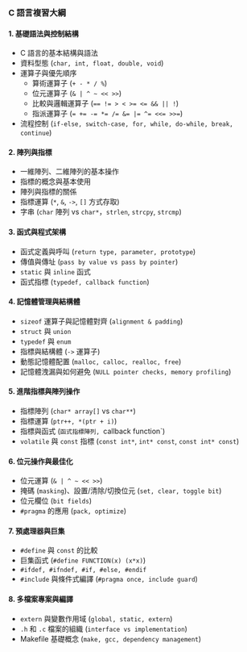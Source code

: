 ### **C 語言複習大綱**

#### **1. 基礎語法與控制結構**
   - C 語言的基本結構與語法
   - 資料型態 (`char, int, float, double, void`)
   - 運算子與優先順序
     - 算術運算子 (`+ - * / %`)
     - 位元運算子 (`& | ^ ~ << >>`)
     - 比較與邏輯運算子 (`== != > < >= <= && || !`)
     - 指派運算子 (`= += -= *= /= &= |= ^= <<= >>=`)
   - 流程控制 (`if-else, switch-case, for, while, do-while, break, continue`)

#### **2. 陣列與指標**
   - 一維陣列、二維陣列的基本操作
   - 指標的概念與基本使用
   - 陣列與指標的關係
   - 指標運算 (`*`, `&`, `->`, `[]` 方式存取)
   - 字串 (`char` 陣列 vs `char*`，`strlen`, `strcpy`, `strcmp`)

#### **3. 函式與程式架構**
   - 函式定義與呼叫 (`return type, parameter, prototype`)
   - 傳值與傳址 (`pass by value vs pass by pointer`)
   - `static` 與 `inline` 函式
   - 函式指標 (`typedef, callback function`)

#### **4. 記憶體管理與結構體**
   - `sizeof` 運算子與記憶體對齊 (`alignment & padding`)
   - `struct` 與 `union`
   - `typedef` 與 `enum`
   - 指標與結構體 (`->` 運算子)
   - 動態記憶體配置 (`malloc, calloc, realloc, free`)
   - 記憶體洩漏與如何避免 (`NULL pointer checks, memory profiling`)

#### **5. 進階指標與陣列操作**
   - 指標陣列 (`char* array[]` vs `char**`)
   - 指標運算 (`ptr++, *(ptr + i)`)
   - 指標與函式 (`函式指標陣列, `callback function`)
   - `volatile` 與 `const` 指標 (`const int*`, `int* const`, `const int* const`)

#### **6. 位元操作與最佳化**
   - 位元運算 (`& | ^ ~ << >>`)
   - 掩碼 (`masking`)、設置/清除/切換位元 (`set, clear, toggle bit`)
   - 位元欄位 (`bit fields`)
   - `#pragma` 的應用 (`pack, optimize`)

#### **7. 預處理器與巨集**
   - `#define` 與 `const` 的比較
   - 巨集函式 (`#define FUNCTION(x) (x*x)`)
   - `#ifdef, #ifndef, #if, #else, #endif`
   - `#include` 與條件式編譯 (`#pragma once, include guard`)

#### **8. 多檔案專案與編譯**
   - `extern` 與變數作用域 (`global, static, extern`)
   - `.h` 和 `.c` 檔案的組織 (`interface vs implementation`)
   - Makefile 基礎概念 (`make, gcc, dependency management`)
